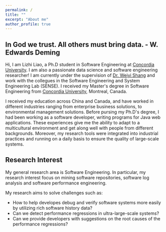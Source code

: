 ```yaml
---
permalink: /
title: ""
excerpt: "About me"
author_profile: true
---
```


## In God we trust. All others must bring data. -  W. Edwards Deming

Hi, I am Lizhi  Liao, a Ph.D student in Software Engineering at [Concordia University](https://www.concordia.ca/). I am also a  passionate data science and software engineering researcher! I am currently under the supervision of [Dr. Weiyi Shang](https://users.encs.concordia.ca/~shang/) and work with the collegues in the Software Engineering and System Engineering Lab (SENSE). I received my Master's degree in Software Engineering from [Concordia University](https://www.concordia.ca/), Montreal, Canada.  

I received my education across China and Canada, and have worked in different industries ranging from enterprise business solutions, to environmental management solutions. Before pursing my Ph.D's degree, I had been working as a software developer, writing programs for Java web applications. These experiences give me the ability to adapt to a multicultural environment and get along well with people from different backgrounds. Moreover, my research tools were integrated into industrial practices and running on a daily basis to ensure the quality of large-scale systems.

Research Interest
------
My general research area is Software Engineering. In particular, my research interest focus on mining software repositories, software log analysis and software performance engineering.

My research aims to solve challenges such as:

- How to help developes debug and verify software systems more easily by utilizing rich software history data?
- Can we detect performance regressions in ultra-large-scale systems?
- Can we provide developers with suggestions on the root causes of the performance regressions?



<!-- Can we quickly help developers debug production systems by utilizing rich software data?

How to improve logging practice in software development and operation?

What can we learn from the past software development (source code and bugs) and operation history (performance reports and field failures)?

How to scale software engineering research to cope with big data?

- How to improve software quality assurances in DevOps environments by analyzing test results from continuous integration?
- Can we provide useful suggestions to developers by mining software development history? -->